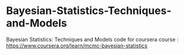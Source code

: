 # Bayesian-Statistics-Techniques-and-Models
Bayesian Statistics: Techniques and Models 
code for coursera course :
https://www.coursera.org/learn/mcmc-bayesian-statistics

